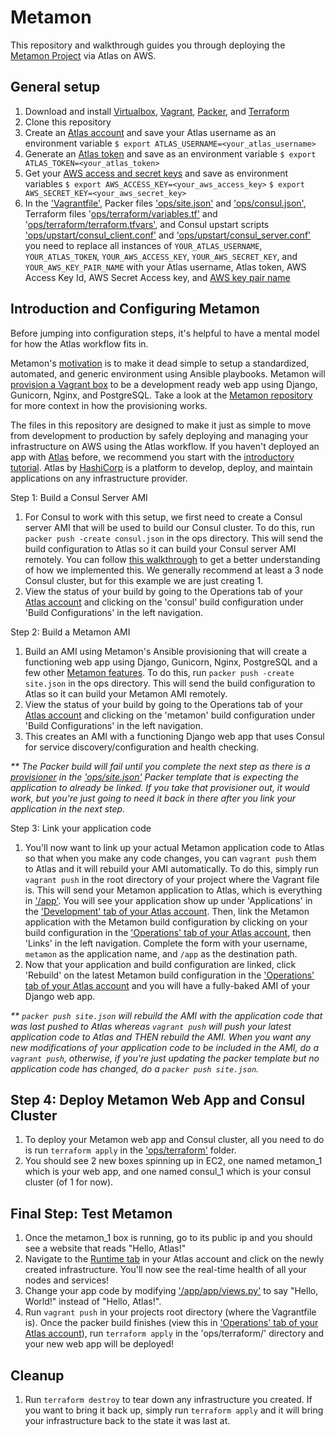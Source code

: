 Metamon
===================
This repository and walkthrough guides you through deploying the [Metamon Project](https://github.com/tryolabs/metamon) via Atlas on AWS.

General setup
-------------
1. Download and install [Virtualbox](https://www.virtualbox.org/wiki/Downloads), [Vagrant](https://www.vagrantup.com/downloads.html), [Packer](https://www.packer.io/downloads.html), and [Terraform](https://www.terraform.io/downloads.html)
2. Clone this repository
3. Create an [Atlas account](https://atlas.hashicorp.com/account/new?utm_source=github&utm_medium=examples&utm_campaign=metamon) and save your Atlas username as an environment variable
`$ export ATLAS_USERNAME=<your_atlas_username>`
4. Generate an [Atlas token](https://atlas.hashicorp.com/settings/tokens) and save as an environment variable
`$ export ATLAS_TOKEN=<your_atlas_token>`
5. Get your [AWS access and secret keys](http://docs.aws.amazon.com/AWSSimpleQueueService/latest/SQSGettingStartedGuide/AWSCredentials.html) and save as environment variables
`$ export AWS_ACCESS_KEY=<your_aws_access_key>`
`$ export AWS_SECRET_KEY=<your_aws_secret_key>`
6. In the ['Vagrantfile'](https://github.com/hashicorp/atlas-examples/tree/master/metamon/Vagrantfile), Packer files ['ops/site.json'](https://github.com/hashicorp/atlas-examples/tree/master/metamon/ops/site.json) and ['ops/consul.json'](https://github.com/hashicorp/atlas-examples/tree/master/metamon/ops/consul.json), Terraform files '[ops/terraform/variables.tf'](https://github.com/hashicorp/atlas-examples/tree/master/metamon/ops/terraform/variables.tf) and '[ops/terraform/terraform.tfvars'](https://github.com/hashicorp/atlas-examples/tree/master/metamon/ops/terraform/terraform.tfvars), and Consul upstart scripts ['ops/upstart/consul_client.conf'](https://github.com/hashicorp/atlas-examples/tree/master/metamon/ops/upstart/consul_client.conf) and ['ops/upstart/consul_server.conf'](https://github.com/hashicorp/atlas-examples/tree/master/metamon/ops/upstart/consul_server.conf) you need to replace all instances of `YOUR_ATLAS_USERNAME`, `YOUR_ATLAS_TOKEN`, `YOUR_AWS_ACCESS_KEY`, `YOUR_AWS_SECRET_KEY`, and `YOUR_AWS_KEY_PAIR_NAME` with your Atlas username, Atlas token, AWS Access Key Id, AWS Secret Access key, and [AWS key pair name](http://docs.aws.amazon.com/gettingstarted/latest/wah/getting-started-prereq.html)

Introduction and Configuring Metamon
-----------------------------------------------
Before jumping into configuration steps, it's helpful to have a mental model for how the Atlas workflow fits in.

Metamon's [motivation](https://github.com/tryolabs/metamon#motivation) is to make it dead simple to setup a standardized, automated, and generic environment using Ansible playbooks. Metamon will [provision a Vagrant box](https://github.com/tryolabs/metamon#features) to be a development ready web app using Django, Gunicorn, Nginx, and PostgreSQL. Take a look at the [Metamon repository](https://github.com/tryolabs/metamon) for more context in how the provisioning works.

The files in this repository are designed to make it just as simple to move from development to production by safely deploying and managing your infrastructure on AWS using the Atlas workflow. If you haven't deployed an app with [Atlas](https://atlas.hashicorp.com) before, we recommend you start with the [introductory tutorial](https://atlas.hashicorp.com/help/getting-started/getting-started-overview). Atlas by [HashiCorp](https://hashicorp.com) is a platform to develop, deploy, and maintain applications on any infrastructure provider.

Step 1: Build a Consul Server AMI
1. For Consul to work with this setup, we first need to create a Consul server AMI that will be used to build our Consul cluster. To do this, run `packer push -create consul.json` in the ops directory. This will send the build configuration to Atlas so it can build your Consul server AMI remotely. You can follow [this walkthrough](https://github.com/hashicorp/atlas-examples/tree/master/consul) to get a better understanding of how we implemented this. We generally recommend at least a 3 node Consul cluster, but for this example we are just creating 1.
2. View the status of your build by going to the Operations tab of your [Atlas account](https://atlas.hashicorp.com/operations) and clicking on the 'consul' build configuration under 'Build Configurations' in the left navigation.

Step 2: Build a Metamon AMI
1. Build an AMI using Metamon's Ansible provisioning that will create a functioning web app using Django, Gunicorn, Nginx, PostgreSQL and a few other [Metamon features](https://github.com/tryolabs/metamon#features). To do this, run `packer push -create site.json` in the ops directory. This will send the build configuration to Atlas so it can build your Metamon AMI remotely.
2. View the status of your build by going to the Operations tab of your [Atlas account](https://atlas.hashicorp.com/operations) and clicking on the 'metamon' build configuration under 'Build Configurations' in the left navigation.
3. This creates an AMI with a functioning Django web app that uses Consul for service discovery/configuration and health checking.

_\** The Packer build will fail until you complete the next step as there is a [provisioner](https://github.com/hashicorp/atlas-examples/tree/master/metamon/ops/site.json#L65) in the ['ops/site.json'](https://github.com/hashicorp/atlas-examples/tree/master/metamon/ops/site.json) Packer template that is expecting the application to already be linked. If you take that provisioner out, it would work, but you're just going to need it back in there after you link your application in the next step._

Step 3: Link your application code
1. You'll now want to link up your actual Metamon application code to Atlas so that when you make any code changes, you can `vagrant push` them to Atlas and it will rebuild your AMI automatically. To do this, simply run `vagrant push` in the root directory of your project where the Vagrant file is. This will send your Metamon application to Atlas, which is everything in ['/app'](https://github.com/hashicorp/atlas-examples/tree/master/metamon/app'). You will see your application show up under 'Applications' in the ['Development' tab of your Atlas account](https://atlas.hashicorp.com/development). Then, link the Metamon application with the Metamon build configuration by clicking on your build configuration in the ['Operations' tab of your Atlas account](https://atlas.hashicorp.com/operations), then 'Links' in the left navigation. Complete the form with your username, `metamon` as the application name, and `/app` as the destination path.
2. Now that your application and build configuration are linked, click 'Rebuild' on the latest Metamon build configuration in the ['Operations' tab of your Atlas account](https://atlas.hashicorp.com/operations) and you will have a fully-baked AMI of your Django web app.

_\** `packer push site.json` will rebuild the AMI with the application code that was last pushed to Atlas whereas `vagrant push` will push your latest application code to Atlas and THEN rebuild the AMI. When you want any new modifications of your application code to be included in the AMI, do a `vagrant push`, otherwise, if you're just updating the packer template but no application code has changed, do a `packer push site.json`._

Step 4: Deploy Metamon Web App and Consul Cluster
--------------------------
1. To deploy your Metamon web app and Consul cluster, all you need to do is run `terraform apply` in the ['ops/terraform'](https://github.com/hashicorp/atlas-examples/tree/master/metamon/ops/terraform) folder.
2. You should see 2 new boxes spinning up in EC2, one named metamon_1 which is your web app, and one named consul_1 which is your consul cluster (of 1 for now).

Final Step: Test Metamon
------------------------
1. Once the metamon_1 box is running, go to its public ip and you should see a website that reads "Hello, Atlas!"
2. Navigate to the [Runtime tab](https://atlas.hashicorp.com/runtime) in your Atlas account and click on the newly created infrastructure. You'll now see the real-time health of all your nodes and services!
3. Change your app code by modifying ['/app/app/views.py'](https://github.com/hashicorp/atlas-examples/tree/master/metamon/app/app/views.py) to say "Hello, World!" instead of "Hello, Atlas!".
4. Run `vagrant push` in your projects root directory (where the Vagrantfile is). Once the packer build finishes (view this in ['Operations' tab of your Atlas account](https://atlas.hashicorp.com/operations)), run `terraform apply` in the 'ops/terraform/' directory and your new web app will be deployed!

Cleanup
------------------------
1. Run `terraform destroy` to tear down any infrastructure you created. If you want to bring it back up, simply run `terraform apply` and it will bring your infrastructure back to the state it was last at.

